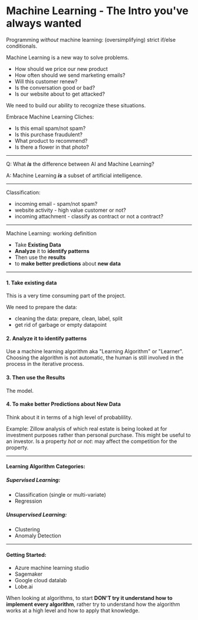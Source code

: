 # Machine Learning - The Intro you've always wanted

Programming *without* machine learning: (oversimplifying) strict if/else conditionals.

Machine Learning is a new way to solve problems.

- How should we price our new product
- How often should we send marketing emails?
- Will this customer renew?
- Is the conversation good or bad?
- Is our website about to get attacked?

We need to build our ability to recognize these situations.

Embrace Machine Learning Cliches:

- Is this email spam/not spam?
- Is this purchase fraudulent?
- What product to recommend?
- Is there a flower in that photo?

---

Q: What ***is*** the difference between AI and Machine Learning?

A: Machine Learning ***is*** a subset of artificial intelligence.

---

Classification:

- incoming email - spam/not spam?
- website activity - high value customer or not?
- incoming attachment - classify as contract or not a contract?

---

Machine Learning: working definition

- Take **Existing Data**
- **Analyze** it to **identify patterns**
- Then use the **results**
- to **make better predictions** about **new data**

---

#### 1. Take existing data

This is a very time consuming part of the project. 

We need to prepare the data:

- cleaning the data: prepare, clean, label, split
- get rid of garbage or empty datapoint

#### 2. Analyze it to identify patterns

Use a machine learning algorithm aka "Learning Algorithm" or "Learner". Choosing the algorithm is not automatic, the human is still involved in the process in the iterative process.

 #### 3. Then use the Results

The model.

#### 4. To make better Predictions about New Data

Think about it in terms of a high level of probablility.

Example: Zillow analysis of which real estate is being looked at for investment purposes rather than personal purchase. This might be useful to an investor. Is a property *hot* or *not*: may affect the competition for the property. 

---

#### Learning Algorithm Categories:

##### Supervised Learning:

- Classification (single or multi-variate)
- Regression

##### Unsupervised Learning:

- Clustering
- Anomaly Detection

---

#### Getting Started:

- Azure machine learning studio
- Sagemaker
- Google cloud datalab
- Lobe.ai

When looking at algorithms, to start **DON'T try it understand how to implement every algorithm**, rather try to understand how the algorithm works at a high level and how to apply that knowledge.

